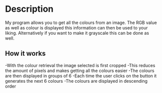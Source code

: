 # Description
My program allows you to get all the colours from an image. The RGB value as well as colour is displayed this information can then be used to your liking. Alternatively if you want to make it grayscale this can be done as well. 

## How it works 
-With the colour retrieval the image selected is first cropped 
-This reduces the amount of pixels and makes getting all the colours easier 
-The colours are then displayed in groups of 6 
-Each time the user clicks on the button it generates the next 6 colours 
-The colours are displayed in descending order
